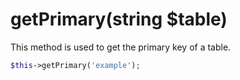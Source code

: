 # getPrimary(string $table)
This method is used to get the primary key of a table.

```php
$this->getPrimary('example');
```
